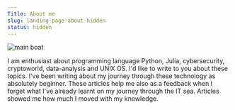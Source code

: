 ```yaml
---
Title: About me
slug: landing-page-about-hidden
status: hidden
---
```


![main boat]({static}/images/main_boat.jpg)

I am enthusiast about programming language Python, Julia, cybersecurity,
cryptoworld, data-analysis and UNIX OS. I'd like to write to you about these topics.
I've been writing about my journey through these technology as absolutely beginner.
These articles help me also as a feedback when I forget what I've already learnt on my
journey through the IT sea. Articles showed me how much I moved with my knowledge.